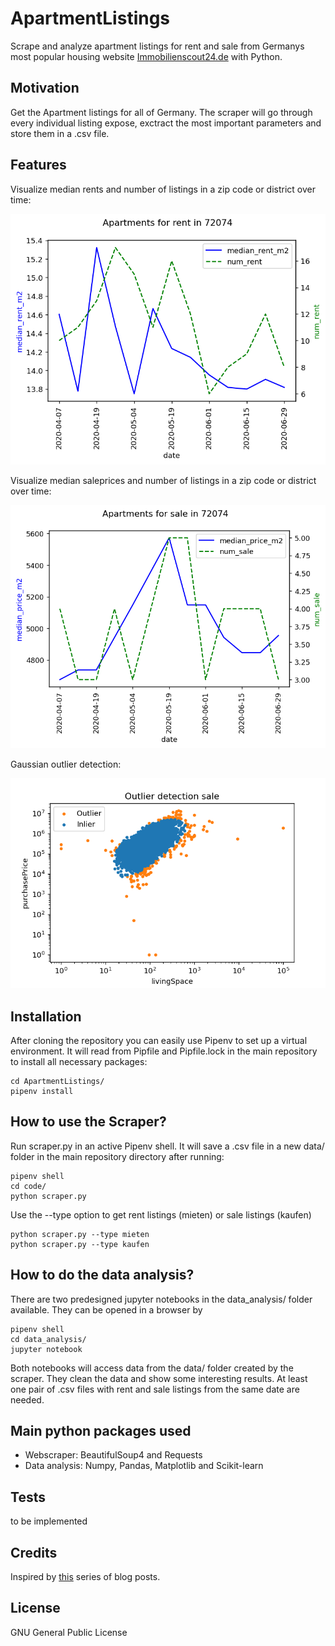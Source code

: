 # ApartmentListings
Scrape and analyze apartment listings for rent and sale from Germanys most popular housing website [Immobilienscout24.de](https://www.immobilienscout24.de/) with Python.

## Motivation
Get the Apartment listings for all of Germany. The scraper will go through every individual listing expose, exctract the most important parameters and store them in a .csv file.

## Features
Visualize median rents and number of listings in a zip code or district over time:

![](data_analysis/rent_timeseries_plot.png)

Visualize median saleprices and number of listings in a zip code or district over time:

![](data_analysis/sale_timeseries_plot.png)

Gaussian outlier detection:

![](data_analysis/sale_outlier.png)

## Installation
After cloning the repository you can easily use Pipenv to set up a virtual environment. It will read from Pipfile and Pipfile.lock in the main repository to install all necessary packages:
```
cd ApartmentListings/
pipenv install
```

## How to use the Scraper?
Run scraper.py in an active Pipenv shell. It will save a .csv file in a new data/ folder in the main repository directory after running:
```
pipenv shell
cd code/
python scraper.py
```
Use the --type option to get rent listings (mieten) or sale listings (kaufen)
```
python scraper.py --type mieten
python scraper.py --type kaufen
```

## How to do the data analysis?
There are two predesigned jupyter notebooks in the data_analysis/ folder available. They can be opened in a browser by
```
pipenv shell
cd data_analysis/
jupyter notebook
```
Both notebooks will access data from the data/ folder created by the scraper. They clean the data and show some interesting results. At least one pair of .csv files with rent and sale listings from the same date are needed.

## Main python packages used
 - Webscraper: BeautifulSoup4 and Requests
 - Data analysis: Numpy, Pandas, Matplotlib and Scikit-learn

## Tests
to be implemented

## Credits
Inspired by [this](https://statisquo.de/2017/11/16/immobilienscout24-mining-teil-1-worum-geht-es/) series of blog posts.

## License
GNU General Public License

